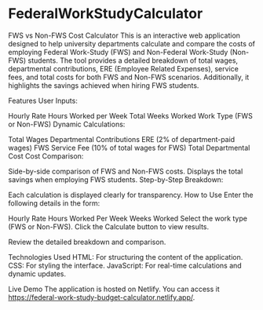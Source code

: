 # FederalWorkStudyCalculator
FWS vs Non-FWS Cost Calculator
This is an interactive web application designed to help university departments calculate and compare the costs of employing Federal Work-Study (FWS) and Non-Federal Work-Study (Non-FWS) students. The tool provides a detailed breakdown of total wages, departmental contributions, ERE (Employee Related Expenses), service fees, and total costs for both FWS and Non-FWS scenarios. Additionally, it highlights the savings achieved when hiring FWS students.

Features
User Inputs:

Hourly Rate
Hours Worked per Week
Total Weeks Worked
Work Type (FWS or Non-FWS)
Dynamic Calculations:

Total Wages
Departmental Contributions
ERE (2% of department-paid wages)
FWS Service Fee (10% of total wages for FWS)
Total Departmental Cost
Cost Comparison:

Side-by-side comparison of FWS and Non-FWS costs.
Displays the total savings when employing FWS students.
Step-by-Step Breakdown:

Each calculation is displayed clearly for transparency.
How to Use
Enter the following details in the form:

Hourly Rate
Hours Worked Per Week
Weeks Worked
Select the work type (FWS or Non-FWS).
Click the Calculate button to view results.

Review the detailed breakdown and comparison.

Technologies Used
HTML: For structuring the content of the application.
CSS: For styling the interface.
JavaScript: For real-time calculations and dynamic updates.

Live Demo
The application is hosted on Netlify. You can access it https://federal-work-study-budget-calculator.netlify.app/.
